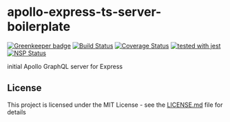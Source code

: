 # apollo-express-ts-server-boilerplate

[![Greenkeeper badge](https://badges.greenkeeper.io/FinalDes/apollo-express-ts-server-boilerplate.svg)](https://greenkeeper.io/)
[![Build Status](https://travis-ci.org/FinalDes/apollo-express-ts-server-boilerplate.svg?branch=master)](https://travis-ci.org/FinalDes/apollo-express-ts-server-boilerplate) [![Coverage Status](https://coveralls.io/repos/github/FinalDes/apollo-express-ts-server-boilerplate/badge.svg?branch=master)](https://coveralls.io/github/FinalDes/apollo-express-ts-server-boilerplate?branch=master) [![tested with jest](https://img.shields.io/badge/tested_with-jest-99424f.svg)](https://github.com/facebook/jest) [![NSP Status](https://nodesecurity.io/orgs/finaldes/projects/48483f54-e707-4010-9b78-6b011abec0fd/badge)](https://nodesecurity.io/orgs/finaldes/projects/48483f54-e707-4010-9b78-6b011abec0fd)

initial Apollo GraphQL server for Express

## License

This project is licensed under the MIT License - see the [LICENSE.md](LICENSE.md) file for details